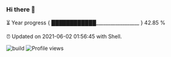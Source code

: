 ### Hi there 👋

⏳ Year progress { ████████████__________________ } 42.85 %

⏰ Updated on 2021-06-02 01:56:45 with Shell.

![build](https://github.com/shenxianpeng/shenxianpeng/workflows/build/badge.svg) ![Profile views](https://gpvc.arturio.dev/shenxianpeng)